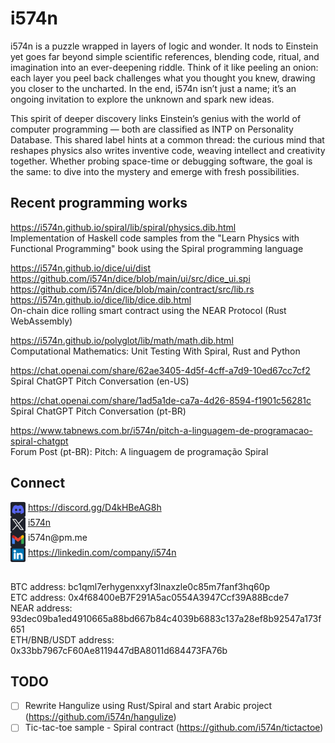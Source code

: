 # i574n

i574n is a puzzle wrapped in layers of logic and wonder. It nods to Einstein yet goes far beyond simple scientific references, blending code, ritual, and imagination into an ever-deepening riddle. Think of it like peeling an onion: each layer you peel back challenges what you thought you knew, drawing you closer to the uncharted. In the end, i574n isn’t just a name; it’s an ongoing invitation to explore the unknown and spark new ideas.

This spirit of deeper discovery links Einstein’s genius with the world of computer programming — both are classified as INTP on Personality Database. This shared label hints at a common thread: the curious mind that reshapes physics also writes inventive code, weaving intellect and creativity together. Whether probing space-time or debugging software, the goal is the same: to dive into the mystery and emerge with fresh possibilities.

## Recent programming works

<https://i574n.github.io/spiral/lib/spiral/physics.dib.html>  
Implementation of Haskell code samples from the "Learn Physics with Functional Programming" book using the Spiral programming language

<https://i574n.github.io/dice/ui/dist>  
<https://github.com/i574n/dice/blob/main/ui/src/dice_ui.spi>  
<https://github.com/i574n/dice/blob/main/contract/src/lib.rs>  
<https://i574n.github.io/dice/lib/dice.dib.html>  
On-chain dice rolling smart contract using the NEAR Protocol (Rust WebAssembly)

<https://i574n.github.io/polyglot/lib/math/math.dib.html>  
Computational Mathematics: Unit Testing With Spiral, Rust and Python

<https://chat.openai.com/share/62ae3405-4d5f-4cff-a7d9-10ed67cc7cf2>  
Spiral ChatGPT Pitch Conversation (en-US)

<https://chat.openai.com/share/1ad5a1de-ca7a-4d26-8594-f1901c56281c>  
Spiral ChatGPT Pitch Conversation (pt-BR)

<https://www.tabnews.com.br/i574n/pitch-a-linguagem-de-programacao-spiral-chatgpt>  
Forum Post (pt-BR): Pitch: A linguagem de programação Spiral

## Connect

<div><a href="#"><img alt="Discord" height="24px" width="24px" align="top" src="https://github.com/gui-bus/TechIcons/blob/main/Dark/Discord.svg" /></a> <a href="https://discord.gg/D4kHBeAG8h" target="_blank">https://discord.gg/D4kHBeAG8h</a></div>
<div><a href="#"><img alt="X" height="24px" width="24px" align="top" src="https://github.com/gui-bus/TechIcons/blob/main/Dark/Twitter.svg" /></a> <a href="https://twitter.com/i574n" target="_blank">i574n</a></div>
<div><a href="#"><img alt="Email" height="24px" width="24px" align="top" src="https://github.com/gui-bus/TechIcons/blob/main/Dark/Gmail.svg" /></a> i574n@pm.me</div>
<div><a href="#"><img alt="Linkedin" height="24px" width="24px" align="top" src="https://github.com/gui-bus/TechIcons/blob/main/Dark/Linkedin.svg" /></a> <a href="https://linkedin.com/company/i574n" target="_blank">https://linkedin.com/company/i574n</a></div>

<br />

BTC address: bc1qml7erhygenxxyf3lnaxzle0c85m7fanf3hq60p  
ETC address: 0x4f68400eB7F291A5ac0554A3947Ccf39A88Bcde7  
NEAR address: 93dec09ba1ed4910665a88bd667b84c4039b6883c137a28ef8b92547a173f651  
ETH/BNB/USDT address: 0x33bb7967cF60Ae8119447dBA8011d684473FA76b  

## TODO

- [ ] Rewrite Hangulize using Rust/Spiral and start Arabic project (<https://github.com/i574n/hangulize>)
- [ ] Tic-tac-toe sample - Spiral contract (<https://github.com/i574n/tictactoe>)
